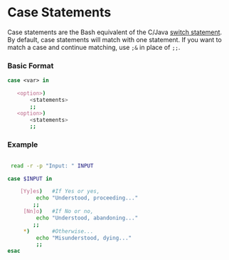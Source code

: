 # Case Statements
Case statements are the Bash equivalent of the C/Java [switch statement](https://www.geeksforgeeks.org/switch-statement-cc/). <br />
By default, case statements will match with one statement. If you want to match a case and continue matching, use `;&` in place of `;;`.

### Basic Format
```bash
case <var> in

   <option>)
       <statements>
       ;;
   <option>)
       <statements>
       ;;
```

### Example
```bash

 read -r -p "Input: " INPUT

case $INPUT in

    [Yy]es)   #If Yes or yes, 
         echo "Understood, proceeding..."
        ;;
     [Nn]o)   #If No or no,
         echo "Understood, abandoning..."
        ;;
     *)       #Otherwise...
         echo "Misunderstood, dying..."
         ;;
esac
```
